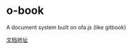 # o-book

A document system built on ofa.js (like gitbook)

[文档地址](https://kirakiray.github.io/o-book/website/index.html)